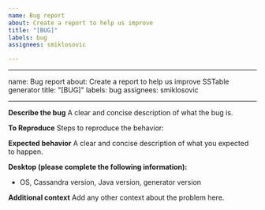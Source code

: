 ```yaml
---
name: Bug report
about: Create a report to help us improve
title: "[BUG]"
labels: bug
assignees: smiklosovic

---
```


---
name: Bug report
about: Create a report to help us improve SSTable generator
title: "[BUG]"
labels: bug
assignees: smiklosovic

---

**Describe the bug**
A clear and concise description of what the bug is.

**To Reproduce**
Steps to reproduce the behavior:

**Expected behavior**
A clear and concise description of what you expected to happen.

**Desktop (please complete the following information):**
 - OS, Cassandra version, Java version, generator version

**Additional context**
Add any other context about the problem here.
